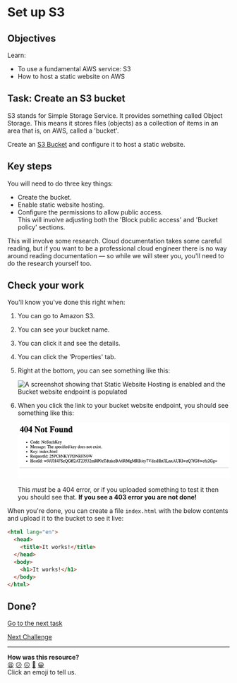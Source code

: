 # Set up S3

## Objectives

Learn:
- To use a fundamental AWS service: S3
- How to host a static website on AWS

## Task: Create an S3 bucket

S3 stands for Simple Storage Service. It provides something called Object
Storage. This means it stores files (objects) as a collection of items in an
area that is, on AWS, called a 'bucket'.

Create an [S3 Bucket](https://aws.amazon.com/s3/) and configure it to host a
static website.

## Key steps

You will need to do three key things:

* Create the bucket.
* Enable static website hosting.
* Configure the permissions to allow public access.  
  This will involve adjusting both the 'Block public access' and 'Bucket policy'
  sections.

This will involve some research. Cloud documentation takes some careful reading,
but if you want to be a professional cloud engineer there is no way around
reading documentation — so while we will steer you, you'll need to do the
research yourself too.

## Check your work

You'll know you've done this right when:

1. You can go to Amazon S3.
2. You can see your bucket name.
3. You can click it and see the details.
4. You can click the 'Properties' tab.
5. Right at the bottom, you can see something like this:

   ![A screenshot showing that Static Website Hosting is enabled and the Bucket
   website endpoint is populated](assets/static_hosting.png)

6. When you click the link to your bucket website endpoint, you should see
   something like this:

   ![A screenshot showing a 404 page](assets/404_error.png)

   This _must_ be a 404 error, or if you uploaded something to test it then you
   should see that. **If you see a 403 error you are not done!**

When you're done, you can create a file `index.html` with the below contents and
upload it to the bucket to see it live:

```html
<html lang="en">
  <head>
    <title>It works!</title>
  </head>
  <body>
    <h1>It works!</h1>
  </body>
</html>
```

## Done?

[Go to the next task](02_set_up_jenkins.md)


[Next Challenge](02_set_up_jenkins.md)

<!-- BEGIN GENERATED SECTION DO NOT EDIT -->

---

**How was this resource?**  
[😫](https://airtable.com/shrUJ3t7KLMqVRFKR?prefill_Repository=makersacademy%2Fserverless-cicd&prefill_File=01_set_up_s3.md&prefill_Sentiment=😫) [😕](https://airtable.com/shrUJ3t7KLMqVRFKR?prefill_Repository=makersacademy%2Fserverless-cicd&prefill_File=01_set_up_s3.md&prefill_Sentiment=😕) [😐](https://airtable.com/shrUJ3t7KLMqVRFKR?prefill_Repository=makersacademy%2Fserverless-cicd&prefill_File=01_set_up_s3.md&prefill_Sentiment=😐) [🙂](https://airtable.com/shrUJ3t7KLMqVRFKR?prefill_Repository=makersacademy%2Fserverless-cicd&prefill_File=01_set_up_s3.md&prefill_Sentiment=🙂) [😀](https://airtable.com/shrUJ3t7KLMqVRFKR?prefill_Repository=makersacademy%2Fserverless-cicd&prefill_File=01_set_up_s3.md&prefill_Sentiment=😀)  
Click an emoji to tell us.

<!-- END GENERATED SECTION DO NOT EDIT -->
